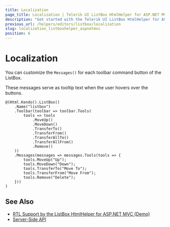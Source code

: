 ```yaml
---
title: Localization
page_title: Localization | Telerik UI ListBox HtmlHelper for ASP.NET MVC
description: "Get started with the Telerik UI ListBox HtmlHelper for ASP.NET MVC and learn about the localization options it supports."
previous_url: /helpers/editors/listbox/localization
slug: localization_listboxhelper_aspnetmvc
position: 6
---
```


# Localization

You can customize the `Messages()` for each toolbar command button of the ListBox.

These messages serve as tooltip text when the user hovers over the buttons.

    @(Html.Kendo().ListBox()
        .Name("listbox")
        .Toolbar(toolbar => toolbar.Tools(
            tools => tools
                .MoveUp()
                .MoveDown()
                .TransferTo()
                .TransferFrom()
                .TransferAllTo()
                .TransferAllFrom()
                .Remove()
        ))
        .Messages(messages => messages.Tools(tools => {
            tools.MoveUp("Up");
            tools.MoveDown("Down");
            tools.TransferTo("Move To");
            tools.TransferFrom("Move From");
            tools.Remove("Delete");
        }))
    )

## See Also

* [RTL Support by the ListBox HtmlHelper for ASP.NET MVC (Demo)](https://demos.telerik.com/aspnet-mvc/listbox/right-to-left-support)
* [Server-Side API](/api/listbox)
